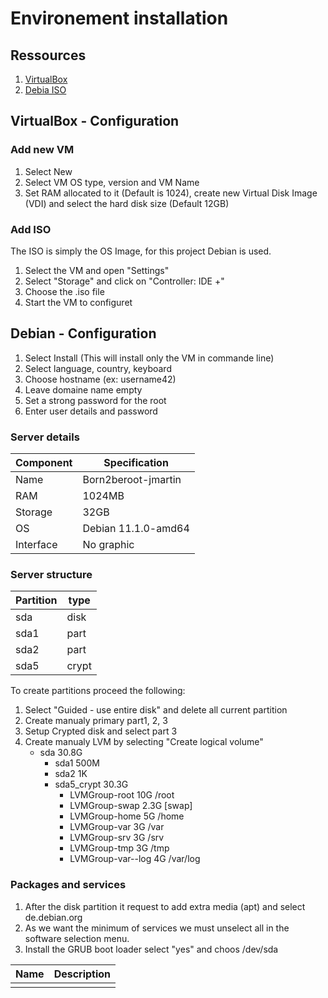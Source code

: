 # Environement installation

## Ressources
1. [VirtualBox](https://www.virtualbox.org/)
2. [Debia ISO](https://cdimage.debian.org/debian-cd/current/amd64/iso-cd/)

## VirtualBox - Configuration

### Add new VM

1. Select New
2. Select VM OS type, version and VM Name
3. Set RAM allocated to it (Default is 1024), create new Virtual Disk Image (VDI) and select the hard disk size (Default 12GB)

### Add ISO

The ISO is simply the OS Image, for this project Debian is used.
1. Select the VM and open "Settings"
2. Select "Storage" and click on "Controller: IDE +"
3. Choose the .iso file
4. Start the VM to configuret

## Debian - Configuration

1. Select Install (This will install only the VM in commande line)
2. Select language, country, keyboard
3. Choose hostname (ex: username42)
4. Leave domaine name empty
5. Set a strong password for the root
6. Enter user details and password

### Server details

| Component | Specification |
|--|--|
| Name | Born2beroot-jmartin |
| RAM | 1024MB |
| Storage | 32GB |
| OS | Debian 11.1.0-amd64 |
| Interface | No graphic |

### Server structure

| Partition | type |
|--|--|
| sda | disk |
| sda1 | part |
| sda2 | part |
| sda5 | crypt |

To create partitions proceed the following:
1. Select "Guided - use entire disk" and delete all current partition
2. Create manualy primary part1, 2, 3
3. Setup Crypted disk and select part 3
4. Create manualy LVM by selecting "Create logical volume"
    - sda 30.8G
        - sda1 500M
        - sda2 1K
        - sda5_crypt 30.3G
            - LVMGroup-root     10G    /root
            - LVMGroup-swap     2.3G   [swap]
            - LVMGroup-home     5G     /home
            - LVMGroup-var      3G     /var
            - LVMGroup-srv      3G     /srv
            - LVMGroup-tmp      3G     /tmp
            - LVMGroup-var--log 4G /var/log

### Packages and services

1. After the disk partition it request to add extra media (apt) and select de.debian.org
2. As we want the minimum of services we must unselect all in the software selection menu.
3. Install the GRUB boot loader select "yes" and choos /dev/sda

| Name | Description |
|--|--|
|||
